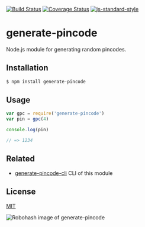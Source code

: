 [![Build Status](https://travis-ci.org/zrrrzzt/generate-pincode.svg?branch=master)](https://travis-ci.org/zrrrzzt/generate-pincode)
[![Coverage Status](https://coveralls.io/repos/zrrrzzt/generate-pincode/badge.svg?branch=master&service=github)](https://coveralls.io/github/zrrrzzt/generate-pincode?branch=master)
[![js-standard-style](https://img.shields.io/badge/code%20style-standard-brightgreen.svg?style=flat)](https://github.com/feross/standard)

# generate-pincode

Node.js module for generating random pincodes.

## Installation

```sh
$ npm install generate-pincode
```
## Usage

```javascript
var gpc = require('generate-pincode')
var pin = gpc(4)

console.log(pin)

// => 1234
```

## Related

- [generate-pincode-cli](https://github.com/zrrrzzt/generate-pincode-cli) CLI of this module


## License

[MIT](LICENSE)

![Robohash image of generate-pincode](https://robots.kebabstudios.party/generate-pincode.png "Robohash image of generate-pincode")